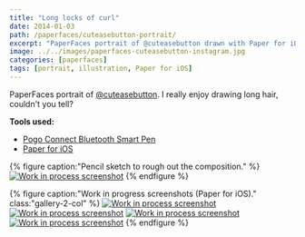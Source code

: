 ```yaml
---
title: "Long locks of curl"
date: 2014-01-03
path: /paperfaces/cuteasebutton-portrait/
excerpt: "PaperFaces portrait of @cuteasebutton drawn with Paper for iOS on an iPad."
image: ../../images/paperfaces-cuteasebutton-instagram.jpg
categories: [paperfaces]
tags: [portrait, illustration, Paper for iOS]
---
```


PaperFaces portrait of [@cuteasebutton](http://instagram.com/cuteasebutton). I really enjoy drawing long hair, couldn't you tell?

**Tools used:**

- [Pogo Connect Bluetooth Smart Pen](https://www.amazon.com/gp/product/B009K448L4/ref=as_li_ss_tl?ie=UTF8&camp=1789&creative=390957&creativeASIN=B009K448L4&linkCode=as2&tag=mademist-20)
- [Paper for iOS](https://paper.bywetransfer.com/)

{% figure caption:"Pencil sketch to rough out the composition." %}
[![Work in process screenshot](../../images/paperfaces-cuteasebutton-process-1-750.jpg)](../../images/paperfaces-cuteasebutton-process-1-lg.jpg)
{% endfigure %}

{% figure caption:"Work in progress screenshots (Paper for iOS)." class:"gallery-2-col" %}
[![Work in process screenshot](../../images/paperfaces-cuteasebutton-process-2-600.jpg)](../../images/paperfaces-cuteasebutton-process-2-lg.jpg)
[![Work in process screenshot](../../images/paperfaces-cuteasebutton-process-3-600.jpg)](../../images/paperfaces-cuteasebutton-process-3-lg.jpg)
[![Work in process screenshot](../../images/paperfaces-cuteasebutton-process-4-600.jpg)](../../images/paperfaces-cuteasebutton-process-4-lg.jpg)
[![Work in process screenshot](../../images/paperfaces-cuteasebutton-process-5-600.jpg)](../../images/paperfaces-cuteasebutton-process-5-lg.jpg)
{% endfigure %}
